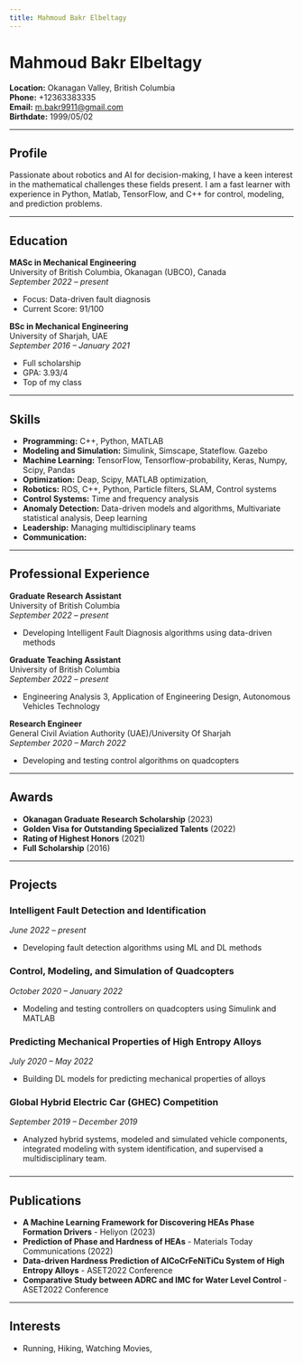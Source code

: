 ```yaml
---
title: Mahmoud Bakr Elbeltagy
---
```


# Mahmoud Bakr Elbeltagy

**Location:** Okanagan Valley, British Columbia  
**Phone:** +12363383335  
**Email:** [m.bakr9911@gmail.com](mailto:m.bakr9911@gmail.com)  
**Birthdate:** 1999/05/02  

---

## Profile

Passionate about robotics and AI for decision-making, I have a keen interest in the mathematical challenges these fields present. I am a fast learner with experience in Python, Matlab, TensorFlow, and C++ for control, modeling, and prediction problems.

---

## Education

**MASc in Mechanical Engineering**  
University of British Columbia, Okanagan (UBCO), Canada  
*September 2022 – present*  
- Focus: Data-driven fault diagnosis
- Current Score: 91/100

**BSc in Mechanical Engineering**  
University of Sharjah, UAE  
*September 2016 – January 2021*  
- Full scholarship
- GPA: 3.93/4
- Top of my class

---

## Skills

- **Programming:** C++, Python, MATLAB 
- **Modeling and Simulation:** Simulink, Simscape, Stateflow. Gazebo
- **Machine Learning:** TensorFlow, Tensorflow-probability, Keras, Numpy, Scipy, Pandas
- **Optimization:** Deap, Scipy, MATLAB optimization, 
- **Robotics:** ROS, C++, Python, Particle filters, SLAM, Control systems
- **Control Systems:** Time and frequency analysis
- **Anomaly Detection:** Data-driven models and algorithms, Multivariate statistical analysis, Deep learning 
- **Leadership:** Managing multidisciplinary teams
- **Communication:**

---

## Professional Experience

**Graduate Research Assistant**  
University of British Columbia  
*September 2022 – present*  
- Developing Intelligent Fault Diagnosis algorithms using data-driven methods

**Graduate Teaching Assistant**  
University of British Columbia  
*September 2022 – present*  
- Engineering Analysis 3, Application of Engineering Design, Autonomous Vehicles Technology

**Research Engineer**  
General Civil Aviation Authority (UAE)/University Of Sharjah  
*September 2020 – March 2022*  
- Developing and testing control algorithms on quadcopters 


---

## Awards

- **Okanagan Graduate Research Scholarship** (2023)
- **Golden Visa for Outstanding Specialized Talents** (2022)
- **Rating of Highest Honors** (2021)
- **Full Scholarship** (2016)

---

## Projects

### Intelligent Fault Detection and Identification
*June 2022 – present*  
- Developing fault detection algorithms using ML and DL methods

### Control, Modeling, and Simulation of Quadcopters
*October 2020 – January 2022*  
- Modeling and testing controllers on quadcopters using Simulink and MATLAB

### Predicting Mechanical Properties of High Entropy Alloys
*July 2020 – May 2022*  
- Building DL models for predicting mechanical properties of alloys
###
### Global Hybrid Electric Car (GHEC) Competition
*September 2019 – December 2019*
- Analyzed hybrid systems, modeled and simulated vehicle components, integrated modeling with system identification, and supervised a multidisciplinary team.
###
---

## Publications

- **A Machine Learning Framework for Discovering HEAs Phase Formation Drivers** - Heliyon (2023)
- **Prediction of Phase and Hardness of HEAs** - Materials Today Communications (2022)
- **Data-driven Hardness Prediction of AlCoCrFeNiTiCu System of High Entropy Alloys** - ASET2022 Conference
- **Comparative Study between ADRC and IMC for Water Level Control** - ASET2022 Conference

---

## Interests

- Running, Hiking, Watching Movies, 

